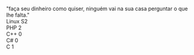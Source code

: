 "faça seu dinheiro como quiser, ninguém vai na sua casa perguntar o que lhe falta."     
       Linux S2    
      PHP       2        
     C++         0                             
    C#            0                              
   C               1                   